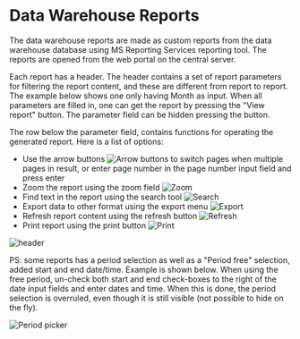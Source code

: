 # Data Warehouse Reports

The data warehouse reports are made as custom reports from the data warehouse database using MS Reporting Services reporting tool. The reports are opened from the web portal on the central server. 

Each report has a header. The header contains a set of report parameters for filtering the report content, and these are different from report to report. The example below shows one only having Month as input. When all parameters are filled in, one can get the report by pressing the "View report" button. The parameter field can be hidden pressing the  button.

The row below the parameter field, contains functions for operating the generated report. Here is a list of options:

* Use the arrow buttons ![Arrow buttons](../img/SSRS%20arrow%20paging.png) to switch pages when multiple pages in result, or enter page number in the page number input field and press enter
* Zoom the report using the zoom field ![Zoom](../img/SSRS%20zoom.png)
* Find text in the report using the search tool ![Search](../img/SSRS%20search.png)
* Export data to other format using the export menu ![Export](../img/SSRS%20Export.png)
* Refresh report content using the refresh button ![Refresh](../img/SSRS%20refresh.png)
* Print report using the print button ![Print](../img/SSRS%20print.png)
 
![header](../img/SSRS%20header.png)

PS: some reports has a period selection as well as a "Period free" selection, added start and end date/time. Example is shown below. When using the free period, un-check both start and end check-boxes to the right of the date input fields and enter dates and time. When this is done, the period selection is overruled, even though it is still visible (not possible to hide on the fly).

![Period picker](../img/period%20start%20free.png)
